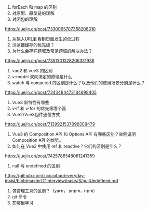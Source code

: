 1. forEach 和 map 的区别
2. 对原型、原型链的理解
3. 对闭包的理解

https://juejin.cn/post/7330065707358208010


1. 从输入URL到看到页面发生的全过程
2. 浏览器缓存的优先级？
3. 为什么会存在跨域及常见跨域的解决办法？

https://juejin.cn/post/7351301328206331939


1. vue2 和 vue3 的区别
2. v-model 双向绑定的原理是什么
3. watch 与 computed 的区别是什么？以及他们的使用场景分别是什么？


https://juejin.cn/post/7343484473184698405




1. Vue3 新特性有哪些
2. v-if 和 v-for 的优先级哪个高
3. Vue2/Vue3组件通信方式

https://juejin.cn/post/7139921537896808479



1. Vue3 的 Composition API 和 Options API 有哪些区别？举例说明 Composition API 的优势。
2. 如何在 Vue3 中使用 ref 和 reactive？它们的区别是什么？


https://juejin.cn/post/7425786548061241359


1. null 与 undefined 的区别

https://github.com/zcxiaobao/everyday-insist/blob/master/21interview/baseJS/nullUndefined.md


1. 包管理工具的区别？（yarn， pnpm，npm）
2. git 命令
3. 在哪里学习


